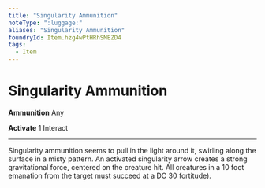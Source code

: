 ```yaml
---
title: "Singularity Ammunition"
noteType: ":luggage:"
aliases: "Singularity Ammunition"
foundryId: Item.hzg4wPtHRhSMEZD4
tags:
  - Item
---
```


# Singularity Ammunition

**Ammunition** Any

**Activate** 1 Interact

* * *

Singularity ammunition seems to pull in the light around it, swirling along the surface in a misty pattern. An activated singularity arrow creates a strong gravitational force, centered on the creature hit. All creatures in a 10 foot emanation from the target must succeed at a DC 30 fortitude).
